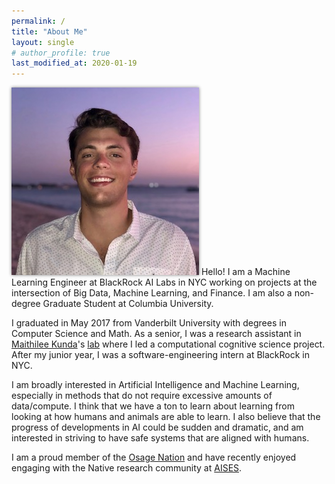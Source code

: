 ```yaml
---
permalink: /
title: "About Me"
layout: single
# author_profile: true
last_modified_at: 2020-01-19
---
```

<img src="/assets/images/elb.jpg" alt="elb" class="align-right" style="box-shadow: 0 0 5px #828282;"> 
Hello! I am a Machine Learning Engineer at BlackRock AI Labs in NYC working on projects at the intersection of Big Data, Machine Learning, and Finance.  I am also a non-degree Graduate Student at Columbia University.

I graduated in May 2017 from Vanderbilt University with degrees in Computer Science and Math. As a senior, I was a research assistant in [Maithilee Kunda](https://my.vanderbilt.edu/mkunda/)'s [lab](https://my.vanderbilt.edu/aivaslab/) where I led a computational cognitive science project. After my junior year, I was a software-engineering intern at BlackRock in NYC.

I am broadly interested in Artificial Intelligence and Machine Learning, especially in methods that do not require excessive amounts of data/compute. I think that we have a ton to learn about learning from looking at how humans and animals are able to learn. I also believe that the progress of developments in AI could be sudden and dramatic, and am interested in striving to have safe systems that are aligned with humans.

I am a proud member of the [Osage Nation](https://www.osagenation-nsn.gov/) and have recently enjoyed engaging with the Native research community at [AISES](https://conference.aises.org/).
